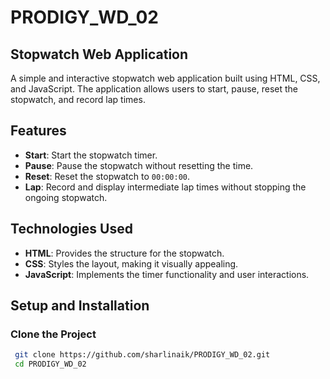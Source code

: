 # PRODIGY_WD_02
## Stopwatch Web Application
A simple and interactive stopwatch web application built using HTML, CSS, and JavaScript. The application allows users to start, pause, reset the stopwatch, and record lap times.
## Features
- **Start**: Start the stopwatch timer.
- **Pause**: Pause the stopwatch without resetting the time.
- **Reset**: Reset the stopwatch to `00:00:00`.
- **Lap**: Record and display intermediate lap times without stopping the ongoing stopwatch.

## Technologies Used
- **HTML**: Provides the structure for the stopwatch.
- **CSS**: Styles the layout, making it visually appealing.
- **JavaScript**: Implements the timer functionality and user interactions.

## Setup and Installation
### Clone the Project
``` bash
 git clone https://github.com/sharlinaik/PRODIGY_WD_02.git
 cd PRODIGY_WD_02
```







